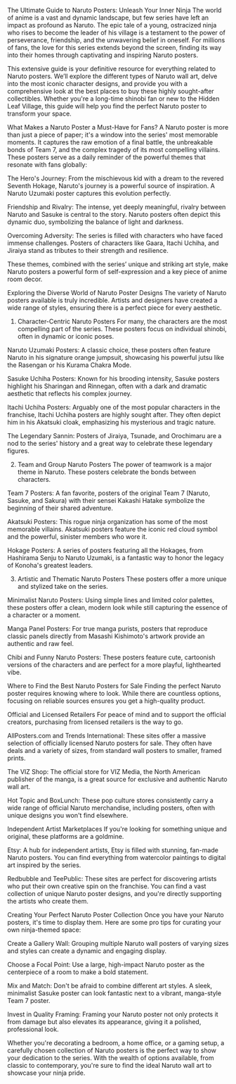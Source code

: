 The Ultimate Guide to Naruto Posters: Unleash Your Inner Ninja
The world of anime is a vast and dynamic landscape, but few series have left an impact as profound as Naruto. The epic tale of a young, ostracized ninja who rises to become the leader of his village is a testament to the power of perseverance, friendship, and the unwavering belief in oneself. For millions of fans, the love for this series extends beyond the screen, finding its way into their homes through captivating and inspiring Naruto posters.

This extensive guide is your definitive resource for everything related to Naruto posters. We’ll explore the different types of Naruto wall art, delve into the most iconic character designs, and provide you with a comprehensive look at the best places to buy these highly sought-after collectibles. Whether you're a long-time shinobi fan or new to the Hidden Leaf Village, this guide will help you find the perfect Naruto poster to transform your space.

What Makes a Naruto Poster a Must-Have for Fans?
A Naruto poster is more than just a piece of paper; it's a window into the series' most memorable moments. It captures the raw emotion of a final battle, the unbreakable bonds of Team 7, and the complex tragedy of its most compelling villains. These posters serve as a daily reminder of the powerful themes that resonate with fans globally:

The Hero's Journey: From the mischievous kid with a dream to the revered Seventh Hokage, Naruto's journey is a powerful source of inspiration. A Naruto Uzumaki poster captures this evolution perfectly.

Friendship and Rivalry: The intense, yet deeply meaningful, rivalry between Naruto and Sasuke is central to the story. Naruto posters often depict this dynamic duo, symbolizing the balance of light and darkness.

Overcoming Adversity: The series is filled with characters who have faced immense challenges. Posters of characters like Gaara, Itachi Uchiha, and Jiraiya stand as tributes to their strength and resilience.

These themes, combined with the series’ unique and striking art style, make Naruto posters a powerful form of self-expression and a key piece of anime room decor.

Exploring the Diverse World of Naruto Poster Designs
The variety of Naruto posters available is truly incredible. Artists and designers have created a wide range of styles, ensuring there is a perfect piece for every aesthetic.

1. Character-Centric Naruto Posters
For many, the characters are the most compelling part of the series. These posters focus on individual shinobi, often in dynamic or iconic poses.

Naruto Uzumaki Posters: A classic choice, these posters often feature Naruto in his signature orange jumpsuit, showcasing his powerful jutsu like the Rasengan or his Kurama Chakra Mode.

Sasuke Uchiha Posters: Known for his brooding intensity, Sasuke posters highlight his Sharingan and Rinnegan, often with a dark and dramatic aesthetic that reflects his complex journey.

Itachi Uchiha Posters: Arguably one of the most popular characters in the franchise, Itachi Uchiha posters are highly sought after. They often depict him in his Akatsuki cloak, emphasizing his mysterious and tragic nature.

The Legendary Sannin: Posters of Jiraiya, Tsunade, and Orochimaru are a nod to the series' history and a great way to celebrate these legendary figures.

2. Team and Group Naruto Posters
The power of teamwork is a major theme in Naruto. These posters celebrate the bonds between characters.

Team 7 Posters: A fan favorite, posters of the original Team 7 (Naruto, Sasuke, and Sakura) with their sensei Kakashi Hatake symbolize the beginning of their shared adventure.

Akatsuki Posters: This rogue ninja organization has some of the most memorable villains. Akatsuki posters feature the iconic red cloud symbol and the powerful, sinister members who wore it.

Hokage Posters: A series of posters featuring all the Hokages, from Hashirama Senju to Naruto Uzumaki, is a fantastic way to honor the legacy of Konoha's greatest leaders.

3. Artistic and Thematic Naruto Posters
These posters offer a more unique and stylized take on the series.

Minimalist Naruto Posters: Using simple lines and limited color palettes, these posters offer a clean, modern look while still capturing the essence of a character or a moment.

Manga Panel Posters: For true manga purists, posters that reproduce classic panels directly from Masashi Kishimoto's artwork provide an authentic and raw feel.

Chibi and Funny Naruto Posters: These posters feature cute, cartoonish versions of the characters and are perfect for a more playful, lighthearted vibe.

Where to Find the Best Naruto Posters for Sale
Finding the perfect Naruto poster requires knowing where to look. While there are countless options, focusing on reliable sources ensures you get a high-quality product.

Official and Licensed Retailers
For peace of mind and to support the official creators, purchasing from licensed retailers is the way to go.

AllPosters.com and Trends International: These sites offer a massive selection of officially licensed Naruto posters for sale. They often have deals and a variety of sizes, from standard wall posters to smaller, framed prints.

The VIZ Shop: The official store for VIZ Media, the North American publisher of the manga, is a great source for exclusive and authentic Naruto wall art.

Hot Topic and BoxLunch: These pop culture stores consistently carry a wide range of official Naruto merchandise, including posters, often with unique designs you won't find elsewhere.

Independent Artist Marketplaces
If you're looking for something unique and original, these platforms are a goldmine.

Etsy: A hub for independent artists, Etsy is filled with stunning, fan-made Naruto posters. You can find everything from watercolor paintings to digital art inspired by the series.

Redbubble and TeePublic: These sites are perfect for discovering artists who put their own creative spin on the franchise. You can find a vast collection of unique Naruto poster designs, and you're directly supporting the artists who create them.

Creating Your Perfect Naruto Poster Collection
Once you have your Naruto posters, it's time to display them. Here are some pro tips for curating your own ninja-themed space:

Create a Gallery Wall: Grouping multiple Naruto wall posters of varying sizes and styles can create a dynamic and engaging display.

Choose a Focal Point: Use a large, high-impact Naruto poster as the centerpiece of a room to make a bold statement.

Mix and Match: Don't be afraid to combine different art styles. A sleek, minimalist Sasuke poster can look fantastic next to a vibrant, manga-style Team 7 poster.

Invest in Quality Framing: Framing your Naruto poster not only protects it from damage but also elevates its appearance, giving it a polished, professional look.

Whether you're decorating a bedroom, a home office, or a gaming setup, a carefully chosen collection of Naruto posters is the perfect way to show your dedication to the series. With the wealth of options available, from classic to contemporary, you're sure to find the ideal Naruto wall art to showcase your ninja pride.
